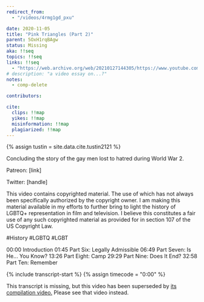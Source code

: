 ```yaml
---
redirect_from:
  - "/videos/4rmg1gd_pxu"

date: 2020-11-05
title: "Pink Triangles (Part 2)"
parent: 5OxH1rqBAgw
status: Missing
aka: !!seq
topics: !!seq
links: !!seq
  - "https://web.archive.org/web/20210127144305/https://www.youtube.com/watch?v=4RMg1gD_pXU"
# description: "a video essay on...?"
notes:
  - comp-delete

contributors:

cite:
  clips: !!map
  yikes: !!map
  misinformation: !!map
  plagiarized: !!map
---
```

{% assign tustin = site.data.cite.tustin2121 %}

<compare>
<credits class="desc">

Concluding the story of the gay men lost to hatred during World War 2.

Patreon: [link]

Twitter: [handle]

This video contains copyrighted material. The use of which has not always been specifically authorized by the copyright owner. I am making this material available in my efforts to further bring to light the history of LGBTQ+ representation in film and television. I believe this constitutes a fair use of any such copyrighted material as provided for in section 107 of the US Copyright Law.

#History​ #LGBTQ​ #LGBT​

00:00​ Introduction
01:45​ Part Six: Legally Admissible
06:49​ Part Seven: Is He... You Know?
13:26​ Part Eight: Camp
29:29​ Part Nine: Does It End?
32:58​ Part Ten: Remember


</credits>
</compare>

{% include transcript-start %}
{% assign timecode = "0:00" %}

<div class="notice-banner">This transcript is missing, but this video has been superseded by <a href="{{ page.parent }}">its compilation video.<i class="fa-solid fa-arrow-turn-up"></i></a> Please see that video instead.</div>
